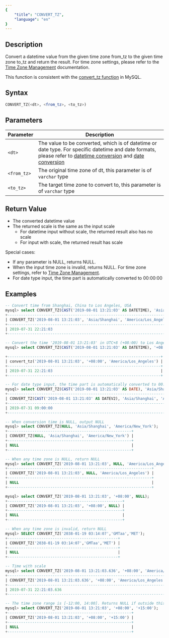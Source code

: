 ```yaml
---
{
    "title": "CONVERT_TZ",
    "language": "en"
}
---
```


## Description

Convert a datetime value from the given time zone from_tz to the given time zone to_tz and return the result. For time zone settings, please refer to the [Time Zone Management](../../../../admin-manual/cluster-management/time-zone) documentation.

This function is consistent with the [convert_tz function](https://dev.mysql.com/doc/refman/8.4/en/date-and-time-functions.html#function_convert_tz) in MySQL.

## Syntax

```sql
CONVERT_TZ(<dt>, <from_tz>, <to_tz>)
```

## Parameters

| Parameter | Description |
| -- | -- | 
| `<dt>` | The value to be converted, which is of datetime or date type. For specific datetime and date formats, please refer to [datetime conversion](../../../../../current/sql-manual/basic-element/sql-data-types/conversion/datetime-conversion) and [date conversion](../../../../../current/sql-manual/basic-element/sql-data-types/conversion/date-conversion) |
| `<from_tz>` | The original time zone of dt, this parameter is of `varchar` type |
| `<to_tz>` | The target time zone to convert to, this parameter is of `varchar` type |

## Return Value

- The converted datetime value
- The returned scale is the same as the input scale
  - For datetime input without scale, the returned result also has no scale
  - For input with scale, the returned result has scale

Special cases:
- If any parameter is NULL, returns NULL.
- When the input time zone is invalid, returns NULL. For time zone settings, refer to [Time Zone Management](../../../../admin-manual/cluster-management/time-zone).
- For date type input, the time part is automatically converted to 00:00:00

## Examples


```sql
-- Convert time from Shanghai, China to Los Angeles, USA
mysql> select CONVERT_TZ(CAST('2019-08-01 13:21:03' AS DATETIME), 'Asia/Shanghai', 'America/Los_Angeles');
+---------------------------------------------------------------------------+
| CONVERT_TZ('2019-08-01 13:21:03', 'Asia/Shanghai', 'America/Los_Angeles') |
+---------------------------------------------------------------------------+
| 2019-07-31 22:21:03                                                       |
+---------------------------------------------------------------------------+

-- Convert the time '2019-08-01 13:21:03' in UTC+8 (+08:00) to Los Angeles, USA
mysql> select CONVERT_TZ(CAST('2019-08-01 13:21:03' AS DATETIME), '+08:00', 'America/Los_Angeles');

+--------------------------------------------------------------------+
| convert_tz('2019-08-01 13:21:03', '+08:00', 'America/Los_Angeles') |
+--------------------------------------------------------------------+
| 2019-07-31 22:21:03                                                |
+--------------------------------------------------------------------+

-- For date type input, the time part is automatically converted to 00:00:00
mysql> select CONVERT_TZ(CAST('2019-08-01 13:21:03' AS DATE), 'Asia/Shanghai', 'America/Los_Angeles');
+-------------------------------------------------------------------------------------------+
| CONVERT_TZ(CAST('2019-08-01 13:21:03' AS DATEV2), 'Asia/Shanghai', 'America/Los_Angeles') |
+-------------------------------------------------------------------------------------------+
| 2019-07-31 09:00:00                                                                       |
+-------------------------------------------------------------------------------------------+

-- When conversion time is NULL, output NULL
mysql> select CONVERT_TZ(NULL, 'Asia/Shanghai', 'America/New_York');
+-------------------------------------------------------+
| CONVERT_TZ(NULL, 'Asia/Shanghai', 'America/New_York') |
+-------------------------------------------------------+
| NULL                                                  |
+-------------------------------------------------------+

-- When any time zone is NULL, return NULL
mysql> select CONVERT_TZ('2019-08-01 13:21:03', NULL, 'America/Los_Angeles');
+----------------------------------------------------------------+
| CONVERT_TZ('2019-08-01 13:21:03', NULL, 'America/Los_Angeles') |
+----------------------------------------------------------------+
| NULL                                                           |
+----------------------------------------------------------------+

mysql> select CONVERT_TZ('2019-08-01 13:21:03', '+08:00', NULL);
+---------------------------------------------------+
| CONVERT_TZ('2019-08-01 13:21:03', '+08:00', NULL) |
+---------------------------------------------------+
| NULL                                              |
+---------------------------------------------------+

-- When any time zone is invalid, return NULL
mysql> SELECT CONVERT_TZ('2038-01-19 03:14:07','GMTaa','MET');
+-------------------------------------------------+
| CONVERT_TZ('2038-01-19 03:14:07','GMTaa','MET') |
+-------------------------------------------------+
| NULL                                            |
+-------------------------------------------------+

-- Time with scale
mysql> select CONVERT_TZ('2019-08-01 13:21:03.636', '+08:00', 'America/Los_Angeles');
+------------------------------------------------------------------------+
| CONVERT_TZ('2019-08-01 13:21:03.636', '+08:00', 'America/Los_Angeles') |
+------------------------------------------------------------------------+
| 2019-07-31 22:21:03.636                                                |
+------------------------------------------------------------------------+

-- The time zone range is [-12:00, 14:00]. Returns NULL if outside this range
mysql> select CONVERT_TZ('2019-08-01 13:21:03', '+08:00', '+15:00');
+-------------------------------------------------------+
| CONVERT_TZ('2019-08-01 13:21:03', '+08:00', '+15:00') |
+-------------------------------------------------------+
| NULL                                                  |
+-------------------------------------------------------+
```



